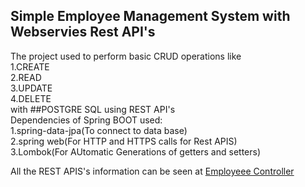 ## Simple Employee Management System with Webservies Rest API's

The project used to perform basic CRUD operations like<br>
1.CREATE<br>
2.READ<br>
3.UPDATE<br>
4.DELETE<br>
with 
##POSTGRE SQL using REST API's<br>
Dependencies of Spring BOOT used:<br>
1.spring-data-jpa(To connect to data base)<br>
2.spring web(For HTTP and HTTPS calls for Rest APIS)<br>
3.Lombok(For AUtomatic Generations of getters and setters)

All the REST APIS's information can be seen at <a href="https://github.com/jayanthi-ch98/Springboot-Microservices/blob/main/Projects/ems-backend/ems-backend/src/main/java/net/jayanthi/controller/EmployeeController.java">Employeee Controller</a>

